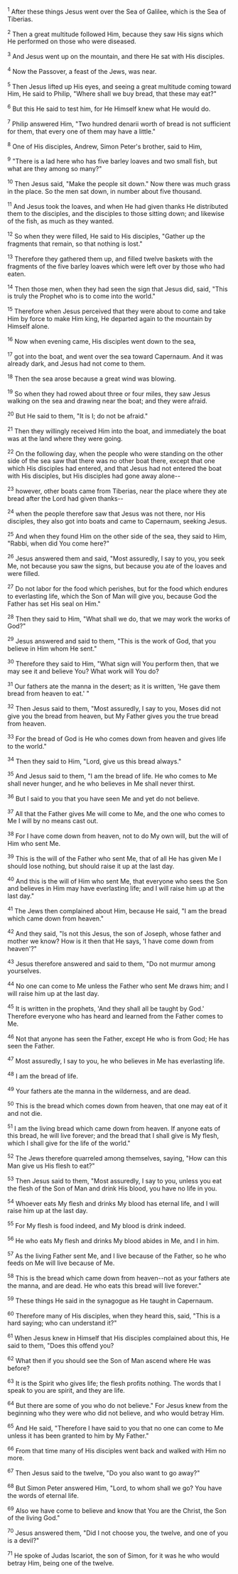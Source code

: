 <sup>1</sup> 
After these things Jesus went over the Sea of Galilee, which is the Sea of Tiberias. 

<sup>2</sup> 
Then a great multitude followed Him, because they saw His signs which He performed on those who were diseased. 

<sup>3</sup> 
And Jesus went up on the mountain, and there He sat with His disciples. 

<sup>4</sup> 
Now the Passover, a feast of the Jews, was near. 

<sup>5</sup> 
Then Jesus lifted up His eyes, and seeing a great multitude coming toward Him, He said to Philip, "Where shall we buy bread, that these may eat?" 

<sup>6</sup> 
But this He said to test him, for He Himself knew what He would do. 

<sup>7</sup> 
Philip answered Him, "Two hundred denarii worth of bread is not sufficient for them, that every one of them may have a little." 

<sup>8</sup> 
One of His disciples, Andrew, Simon Peter's brother, said to Him, 

<sup>9</sup> 
"There is a lad here who has five barley loaves and two small fish, but what are they among so many?" 

<sup>10</sup> 
Then Jesus said, "Make the people sit down." Now there was much grass in the place. So the men sat down, in number about five thousand. 

<sup>11</sup> 
And Jesus took the loaves, and when He had given thanks He distributed them to the disciples, and the disciples to those sitting down; and likewise of the fish, as much as they wanted. 

<sup>12</sup> 
So when they were filled, He said to His disciples, "Gather up the fragments that remain, so that nothing is lost." 

<sup>13</sup> 
Therefore they gathered them up, and filled twelve baskets with the fragments of the five barley loaves which were left over by those who had eaten. 

<sup>14</sup> 
Then those men, when they had seen the sign that Jesus did, said, "This is truly the Prophet who is to come into the world." 

<sup>15</sup> 
Therefore when Jesus perceived that they were about to come and take Him by force to make Him king, He departed again to the mountain by Himself alone. 

<sup>16</sup> 
Now when evening came, His disciples went down to the sea, 

<sup>17</sup> 
got into the boat, and went over the sea toward Capernaum. And it was already dark, and Jesus had not come to them. 

<sup>18</sup> 
Then the sea arose because a great wind was blowing. 

<sup>19</sup> 
So when they had rowed about three or four miles, they saw Jesus walking on the sea and drawing near the boat; and they were afraid. 

<sup>20</sup> 
But He said to them, "It is I; do not be afraid." 

<sup>21</sup> 
Then they willingly received Him into the boat, and immediately the boat was at the land where they were going.

<sup>22</sup> 
On the following day, when the people who were standing on the other side of the sea saw that there was no other boat there, except that one which His disciples had entered, and that Jesus had not entered the boat with His disciples, but His disciples had gone away alone-- 

<sup>23</sup> 
however, other boats came from Tiberias, near the place where they ate bread after the Lord had given thanks-- 

<sup>24</sup> 
when the people therefore saw that Jesus was not there, nor His disciples, they also got into boats and came to Capernaum, seeking Jesus. 

<sup>25</sup> 
And when they found Him on the other side of the sea, they said to Him, "Rabbi, when did You come here?" 

<sup>26</sup> 
Jesus answered them and said, "Most assuredly, I say to you, you seek Me, not because you saw the signs, but because you ate of the loaves and were filled. 

<sup>27</sup> 
Do not labor for the food which perishes, but for the food which endures to everlasting life, which the Son of Man will give you, because God the Father has set His seal on Him." 

<sup>28</sup> 
Then they said to Him, "What shall we do, that we may work the works of God?" 

<sup>29</sup> 
Jesus answered and said to them, "This is the work of God, that you believe in Him whom He sent." 

<sup>30</sup> 
Therefore they said to Him, "What sign will You perform then, that we may see it and believe You? What work will You do? 

<sup>31</sup> 
Our fathers ate the manna in the desert; as it is written, 'He gave them bread from heaven to eat.' " 

<sup>32</sup> 
Then Jesus said to them, "Most assuredly, I say to you, Moses did not give you the bread from heaven, but My Father gives you the true bread from heaven. 

<sup>33</sup> 
For the bread of God is He who comes down from heaven and gives life to the world." 

<sup>34</sup> 
Then they said to Him, "Lord, give us this bread always." 

<sup>35</sup> 
And Jesus said to them, "I am the bread of life. He who comes to Me shall never hunger, and he who believes in Me shall never thirst. 

<sup>36</sup> 
But I said to you that you have seen Me and yet do not believe. 

<sup>37</sup> 
All that the Father gives Me will come to Me, and the one who comes to Me I will by no means cast out. 

<sup>38</sup> 
For I have come down from heaven, not to do My own will, but the will of Him who sent Me. 

<sup>39</sup> 
This is the will of the Father who sent Me, that of all He has given Me I should lose nothing, but should raise it up at the last day. 

<sup>40</sup> 
And this is the will of Him who sent Me, that everyone who sees the Son and believes in Him may have everlasting life; and I will raise him up at the last day." 

<sup>41</sup> 
The Jews then complained about Him, because He said, "I am the bread which came down from heaven." 

<sup>42</sup> 
And they said, "Is not this Jesus, the son of Joseph, whose father and mother we know? How is it then that He says, 'I have come down from heaven'?" 

<sup>43</sup> 
Jesus therefore answered and said to them, "Do not murmur among yourselves. 

<sup>44</sup> 
No one can come to Me unless the Father who sent Me draws him; and I will raise him up at the last day. 

<sup>45</sup> 
It is written in the prophets, 'And they shall all be taught by God.' Therefore everyone who has heard and learned from the Father comes to Me. 

<sup>46</sup> 
Not that anyone has seen the Father, except He who is from God; He has seen the Father. 

<sup>47</sup> 
Most assuredly, I say to you, he who believes in Me has everlasting life. 

<sup>48</sup> 
I am the bread of life. 

<sup>49</sup> 
Your fathers ate the manna in the wilderness, and are dead. 

<sup>50</sup> 
This is the bread which comes down from heaven, that one may eat of it and not die. 

<sup>51</sup> 
I am the living bread which came down from heaven. If anyone eats of this bread, he will live forever; and the bread that I shall give is My flesh, which I shall give for the life of the world." 

<sup>52</sup> 
The Jews therefore quarreled among themselves, saying, "How can this Man give us His flesh to eat?" 

<sup>53</sup> 
Then Jesus said to them, "Most assuredly, I say to you, unless you eat the flesh of the Son of Man and drink His blood, you have no life in you. 

<sup>54</sup> 
Whoever eats My flesh and drinks My blood has eternal life, and I will raise him up at the last day. 

<sup>55</sup> 
For My flesh is food indeed, and My blood is drink indeed. 

<sup>56</sup> 
He who eats My flesh and drinks My blood abides in Me, and I in him. 

<sup>57</sup> 
As the living Father sent Me, and I live because of the Father, so he who feeds on Me will live because of Me. 

<sup>58</sup> 
This is the bread which came down from heaven--not as your fathers ate the manna, and are dead. He who eats this bread will live forever." 

<sup>59</sup> 
These things He said in the synagogue as He taught in Capernaum.

<sup>60</sup> 
Therefore many of His disciples, when they heard this, said, "This is a hard saying; who can understand it?" 

<sup>61</sup> 
When Jesus knew in Himself that His disciples complained about this, He said to them, "Does this offend you? 

<sup>62</sup> 
What then if you should see the Son of Man ascend where He was before? 

<sup>63</sup> 
It is the Spirit who gives life; the flesh profits nothing. The words that I speak to you are spirit, and they are life. 

<sup>64</sup> 
But there are some of you who do not believe." For Jesus knew from the beginning who they were who did not believe, and who would betray Him. 

<sup>65</sup> 
And He said, "Therefore I have said to you that no one can come to Me unless it has been granted to him by My Father." 

<sup>66</sup> 
From that time many of His disciples went back and walked with Him no more. 

<sup>67</sup> 
Then Jesus said to the twelve, "Do you also want to go away?" 

<sup>68</sup> 
But Simon Peter answered Him, "Lord, to whom shall we go? You have the words of eternal life. 

<sup>69</sup> 
Also we have come to believe and know that You are the Christ, the Son of the living God." 

<sup>70</sup> 
Jesus answered them, "Did I not choose you, the twelve, and one of you is a devil?" 

<sup>71</sup> 
He spoke of Judas Iscariot, the son of Simon, for it was he who would betray Him, being one of the twelve.